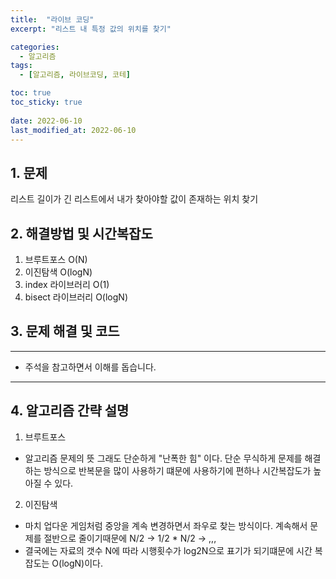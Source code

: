 ```yaml
---
title:  "라이브 코딩"
excerpt: "리스트 내 특정 값의 위치를 찾기"

categories:
  - 알고리즘
tags:
  - [알고리즘, 라이브코딩, 코테]

toc: true
toc_sticky: true
 
date: 2022-06-10
last_modified_at: 2022-06-10
---
```



## 1. 문제
리스트 길이가 긴 리스트에서 내가 찾아야할 값이 존재하는 위치 찾기

## 2. 해결방법 및 시간복잡도
1. 브루트포스 O(N)
2. 이진탐색 O(logN)
3. index 라이브러리 O(1)
4. bisect 라이브러리 O(logN)


## 3. 문제 해결 및 코드
--- 

<script src="https://gist.github.com/godhin/bff7447ac082349dabff5a55e4ed047e.js"></script>

- 주석을 참고하면서 이해를 돕습니다.
---

## 4. 알고리즘 간략 설명

1. 브루트포스

- 알고리즘 문제의 뜻 그래도 단순하게 "난폭한 힘" 이다. 단순 무식하게 문제를 해결하는 방식으로 반복문을 많이 사용하기 떄문에 사용하기에 편하나 시간복잡도가 높아질 수 있다.

2. 이진탐색

- 마치 업다운 게임처럼 중앙을 계속 변경하면서 좌우로 찾는 방식이다. 계속해서 문제를 절반으로 줄이기때문에 N/2 -> 1/2 * N/2 -> ,,, 
- 결국에는 자료의 갯수 N에 따라 시행횟수가 log2N으로 표기가 되기떄문에 시간 복잡도는 O(logN)이다.